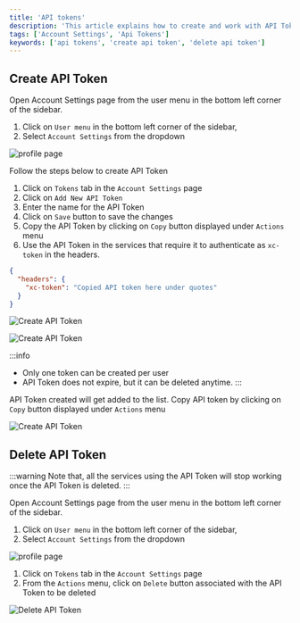 ```yaml
---
title: 'API tokens'
description: 'This article explains how to create and work with API Tokens.'
tags: ['Account Settings', 'Api Tokens']
keywords: ['api tokens', 'create api token', 'delete api token']
---
```


## Create API Token

Open Account Settings page from the user menu in the bottom left corner of the sidebar. 
1. Click on `User menu` in the bottom left corner of the sidebar,
2. Select `Account Settings` from the dropdown
 
![profile page](/img/v2/account-settings/account-settings.png)

Follow the steps below to create API Token
1. Click on `Tokens` tab in the `Account Settings` page
2. Click on `Add New API Token`
3. Enter the name for the API Token
4. Click on `Save` button to save the changes
5. Copy the API Token by clicking on `Copy` button displayed under `Actions` menu
6. Use the API Token in the services that require it to authenticate as `xc-token` in the headers.  
```json
{
  "headers": {
    "xc-token": "Copied API token here under quotes"
  }
}
```
 
![Create API Token](/img/v2/account-settings/api-token-1.png)
  
![Create API Token](/img/v2/account-settings/api-token-2.png)

:::info
- Only one token can be created per user
- API Token does not expire, but it can be deleted anytime.
:::

API Token created will get added to the list. Copy API token by clicking on `Copy` button displayed under `Actions` menu
  
![Create API Token](/img/v2/account-settings/api-token-3.png)

## Delete API Token
:::warning
Note that, all the services using the API Token will stop working once the API Token is deleted.
:::

Open Account Settings page from the user menu in the bottom left corner of the sidebar.
1. Click on `User menu` in the bottom left corner of the sidebar,
2. Select `Account Settings` from the dropdown

![profile page](/img/v2/account-settings/account-settings.png)

1. Click on `Tokens` tab in the `Account Settings` page
2. From the `Actions` menu, click on `Delete` button associated with the API Token to be deleted

![Delete API Token](/img/v2/account-settings/api-token-4.png)
